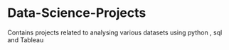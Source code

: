 # Data-Science-Projects
Contains projects related to analysing various datasets using python , sql and Tableau
